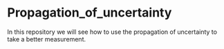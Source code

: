 # Propagation_of_uncertainty
In this repository we will see how to use the propagation of uncertainty to take a better measurement.
